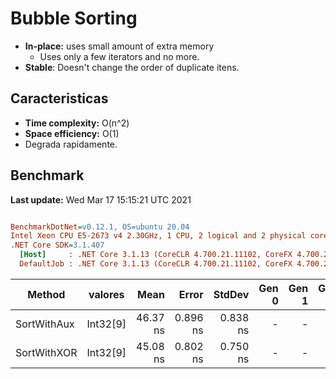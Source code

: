 ﻿# Bubble Sorting
- **In-place:** uses small amount of extra memory
  - Uses only a few iterators and no more.
- **Stable**: Doesn't change the order of duplicate itens.


## Caracteristicas
- **Time complexity:** O(n^2)
- **Space efficiency:** O(1)
- Degrada rapidamente.

## Benchmark

**Last update:** Wed Mar 17 15:15:21 UTC 2021

``` ini

BenchmarkDotNet=v0.12.1, OS=ubuntu 20.04
Intel Xeon CPU E5-2673 v4 2.30GHz, 1 CPU, 2 logical and 2 physical cores
.NET Core SDK=3.1.407
  [Host]     : .NET Core 3.1.13 (CoreCLR 4.700.21.11102, CoreFX 4.700.21.11602), X64 RyuJIT
  DefaultJob : .NET Core 3.1.13 (CoreCLR 4.700.21.11102, CoreFX 4.700.21.11602), X64 RyuJIT


```
|      Method |  valores |     Mean |    Error |   StdDev | Gen 0 | Gen 1 | Gen 2 | Allocated |
|------------ |--------- |---------:|---------:|---------:|------:|------:|------:|----------:|
| SortWithAux | Int32[9] | 46.37 ns | 0.896 ns | 0.838 ns |     - |     - |     - |         - |
| SortWithXOR | Int32[9] | 45.08 ns | 0.802 ns | 0.750 ns |     - |     - |     - |         - |
